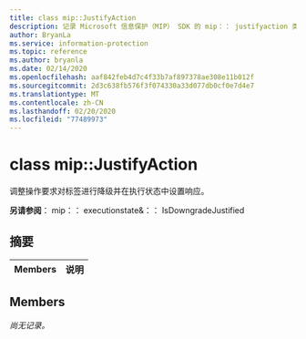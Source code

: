 ```yaml
---
title: class mip::JustifyAction
description: 记录 Microsoft 信息保护（MIP） SDK 的 mip：： justifyaction 类。
author: BryanLa
ms.service: information-protection
ms.topic: reference
ms.author: bryanla
ms.date: 02/14/2020
ms.openlocfilehash: aaf842feb4d7c4f33b7af897378ae308e11b012f
ms.sourcegitcommit: 2d3c638fb576f3f074330a33d077db0cf0e7d4e7
ms.translationtype: MT
ms.contentlocale: zh-CN
ms.lasthandoff: 02/20/2020
ms.locfileid: "77489973"
---
```

# <a name="class-mipjustifyaction"></a>class mip::JustifyAction 
调整操作要求对标签进行降级并在执行状态中设置响应。
  
**另请参阅**： mip：： executionstate&：： IsDowngradeJustified
  
## <a name="summary"></a>摘要
 Members                        | 说明                                
--------------------------------|---------------------------------------------
  
## <a name="members"></a>Members
_尚无记录。_
